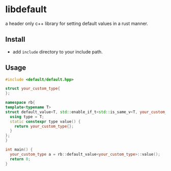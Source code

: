 # libdefault

a header only c++ library for setting default values in a rust manner.

## Install

- add `include` directory to your include path.

## Usage

```cpp
#include <default/default.hpp>

struct your_custom_type{
};

namespace rb{
template<typename T>
struct default_value<T, std::enable_if_t<std::is_same_v<T, your_custom_type>>> {
  using type = T;
  static constexpr type value() {
	return your_custom_type{};
  }
};
}

int main() {
  your_custom_type a = rb::default_value<your_custom_type>::value();
  return 0;
}
```

